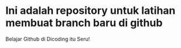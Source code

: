 # Ini adalah repository untuk latihan membuat branch baru di github
Belajar Github di Dicoding itu Seru!
